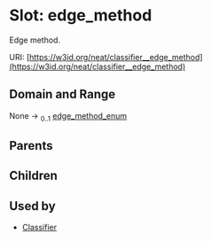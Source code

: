 
# Slot: edge_method


Edge method.

URI: [https://w3id.org/neat/classifier__edge_method](https://w3id.org/neat/classifier__edge_method)


## Domain and Range

None &#8594;  <sub>0..1</sub> [edge_method_enum](edge_method_enum.md)

## Parents


## Children


## Used by

 * [Classifier](Classifier.md)
